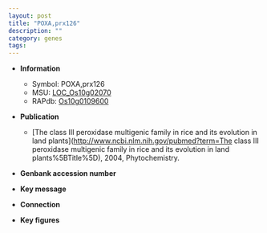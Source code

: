 ```yaml
---
layout: post
title: "POXA,prx126"
description: ""
category: genes
tags: 
---
```


* **Information**  
    + Symbol: POXA,prx126  
    + MSU: [LOC_Os10g02070](http://rice.plantbiology.msu.edu/cgi-bin/ORF_infopage.cgi?orf=LOC_Os10g02070)  
    + RAPdb: [Os10g0109600](http://rapdb.dna.affrc.go.jp/viewer/gbrowse_details/irgsp1?name=Os10g0109600)  

* **Publication**  
    + [The class III peroxidase multigenic family in rice and its evolution in land plants](http://www.ncbi.nlm.nih.gov/pubmed?term=The class III peroxidase multigenic family in rice and its evolution in land plants%5BTitle%5D), 2004, Phytochemistry.

* **Genbank accession number**  

* **Key message**  

* **Connection**  

* **Key figures**  


